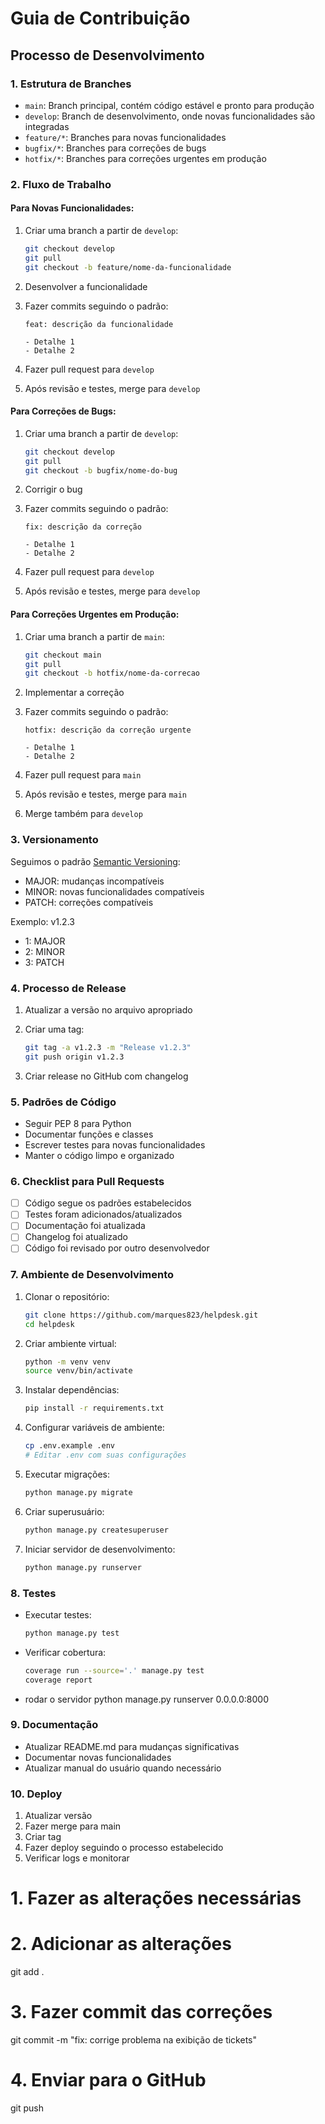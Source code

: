 # Guia de Contribuição

## Processo de Desenvolvimento

### 1. Estrutura de Branches
- `main`: Branch principal, contém código estável e pronto para produção
- `develop`: Branch de desenvolvimento, onde novas funcionalidades são integradas
- `feature/*`: Branches para novas funcionalidades
- `bugfix/*`: Branches para correções de bugs
- `hotfix/*`: Branches para correções urgentes em produção

### 2. Fluxo de Trabalho

#### Para Novas Funcionalidades:
1. Criar uma branch a partir de `develop`:
   ```bash
   git checkout develop
   git pull
   git checkout -b feature/nome-da-funcionalidade
   ```

2. Desenvolver a funcionalidade
3. Fazer commits seguindo o padrão:
   ```
   feat: descrição da funcionalidade
   
   - Detalhe 1
   - Detalhe 2
   ```

4. Fazer pull request para `develop`
5. Após revisão e testes, merge para `develop`

#### Para Correções de Bugs:
1. Criar uma branch a partir de `develop`:
   ```bash
   git checkout develop
   git pull
   git checkout -b bugfix/nome-do-bug
   ```

2. Corrigir o bug
3. Fazer commits seguindo o padrão:
   ```
   fix: descrição da correção
   
   - Detalhe 1
   - Detalhe 2
   ```

4. Fazer pull request para `develop`
5. Após revisão e testes, merge para `develop`

#### Para Correções Urgentes em Produção:
1. Criar uma branch a partir de `main`:
   ```bash
   git checkout main
   git pull
   git checkout -b hotfix/nome-da-correcao
   ```

2. Implementar a correção
3. Fazer commits seguindo o padrão:
   ```
   hotfix: descrição da correção urgente
   
   - Detalhe 1
   - Detalhe 2
   ```

4. Fazer pull request para `main`
5. Após revisão e testes, merge para `main`
6. Merge também para `develop`

### 3. Versionamento

Seguimos o padrão [Semantic Versioning](https://semver.org/):
- MAJOR: mudanças incompatíveis
- MINOR: novas funcionalidades compatíveis
- PATCH: correções compatíveis

Exemplo: v1.2.3
- 1: MAJOR
- 2: MINOR
- 3: PATCH

### 4. Processo de Release

1. Atualizar a versão no arquivo apropriado
2. Criar uma tag:
   ```bash
   git tag -a v1.2.3 -m "Release v1.2.3"
   git push origin v1.2.3
   ```

3. Criar release no GitHub com changelog

### 5. Padrões de Código

- Seguir PEP 8 para Python
- Documentar funções e classes
- Escrever testes para novas funcionalidades
- Manter o código limpo e organizado

### 6. Checklist para Pull Requests

- [ ] Código segue os padrões estabelecidos
- [ ] Testes foram adicionados/atualizados
- [ ] Documentação foi atualizada
- [ ] Changelog foi atualizado
- [ ] Código foi revisado por outro desenvolvedor

### 7. Ambiente de Desenvolvimento

1. Clonar o repositório:
   ```bash
   git clone https://github.com/marques823/helpdesk.git
   cd helpdesk
   ```

2. Criar ambiente virtual:
   ```bash
   python -m venv venv
   source venv/bin/activate
   ```

3. Instalar dependências:
   ```bash
   pip install -r requirements.txt
   ```

4. Configurar variáveis de ambiente:
   ```bash
   cp .env.example .env
   # Editar .env com suas configurações
   ```

5. Executar migrações:
   ```bash
   python manage.py migrate
   ```

6. Criar superusuário:
   ```bash
   python manage.py createsuperuser
   ```

7. Iniciar servidor de desenvolvimento:
   ```bash
   python manage.py runserver
   ```

### 8. Testes

- Executar testes:
  ```bash
  python manage.py test
  ```

- Verificar cobertura:
  ```bash
  coverage run --source='.' manage.py test
  coverage report
  ```
- rodar o servidor
  python manage.py runserver 0.0.0.0:8000

### 9. Documentação

- Atualizar README.md para mudanças significativas
- Documentar novas funcionalidades
- Atualizar manual do usuário quando necessário

### 10. Deploy

1. Atualizar versão
2. Fazer merge para main
3. Criar tag
4. Fazer deploy seguindo o processo estabelecido
5. Verificar logs e monitorar

# 1. Fazer as alterações necessárias
# 2. Adicionar as alterações
git add .

# 3. Fazer commit das correções
git commit -m "fix: corrige problema na exibição de tickets"

# 4. Enviar para o GitHub
git push 